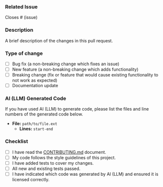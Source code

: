 ### Related Issue

Closes # (issue)

### Description

A brief description of the changes in this pull request.

### Type of change

- [ ] Bug fix (a non-breaking change which fixes an issue)
- [ ] New feature (a non-breaking change which adds functionality)
- [ ] Breaking change (fix or feature that would cause existing functionality to not work as expected)
- [ ] Documentation update

### AI (LLM) Generated Code

If you have used AI (LLM) to generate code, please list the files and line numbers of the generated code below.

- **File:** `path/to/file.ext`
    - **Lines:** `start-end`

### Checklist

- [ ] I have read the [CONTRIBUTING.md](https://github.com/ng-lang/ng/blob/main/CONTRIBUTING.md) document.
- [ ] My code follows the style guidelines of this project.
- [ ] I have added tests to cover my changes.
- [ ] All new and existing tests passed.
- [ ] I have indicated which code was generated by AI (LLM) and ensured it is licensed correctly.